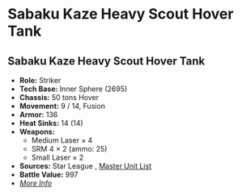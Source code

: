 # Sabaku Kaze Heavy Scout Hover Tank 

## Sabaku Kaze Heavy Scout Hover Tank 

- **Role:** Striker 
- **Tech Base:** Inner Sphere (2695) 
- **Chassis:** 50 tons Hover 
- **Movement:** 9 / 14, Fusion 
- **Armor:** 136 
- **Heat Sinks:** 14 (14) 
- **Weapons:** 
  - Medium Laser × 4 
  - SRM 4 × 2 (ammo: 25) 
  - Small Laser × 2 
- **Sources:** Star League , [Master Unit List](http://masterunitlist.info/Unit/Details/2761) 
- **Battle Value:** 997 
- [*More Info*](sabaku_kaze_heavy_scout_hover_tank/sabaku_kaze_heavy_scout_hover_tank.md) 

